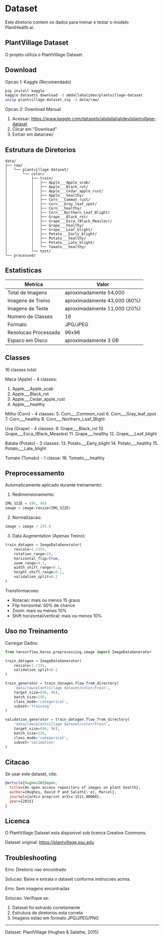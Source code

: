 # Dataset

Este diretorio contem os dados para treinar e testar o modelo PlantHealth.ai.

## PlantVillage Dataset

O projeto utiliza o PlantVillage Dataset.

## Download

Opcao 1: Kaggle (Recomendado)

```bash
pip install kaggle
kaggle datasets download -d abdallahalidev/plantvillage-dataset
unzip plantvillage-dataset.zip -d data/raw/
```

Opcao 2: Download Manual

1. Acessar: https://www.kaggle.com/datasets/abdallahalidev/plantvillage-dataset
2. Clicar em "Download"
3. Extrair em data/raw/

## Estrutura de Diretorios

```
data/
├── raw/
│   └── plantvillage dataset/
│       └── color/
│           ├── train/
│           │   ├── Apple___Apple_scab/
│           │   ├── Apple___Black_rot/
│           │   ├── Apple___Cedar_apple_rust/
│           │   ├── Apple___healthy/
│           │   ├── Corn___Common_rust/
│           │   ├── Corn___Gray_leaf_spot/
│           │   ├── Corn___healthy/
│           │   ├── Corn___Northern_Leaf_Blight/
│           │   ├── Grape___Black_rot/
│           │   ├── Grape___Esca_(Black_Measles)/
│           │   ├── Grape___healthy/
│           │   ├── Grape___Leaf_blight/
│           │   ├── Potato___Early_blight/
│           │   ├── Potato___healthy/
│           │   ├── Potato___Late_blight/
│           │   └── Tomato___healthy/
│           └── test/
└── processed/
```

## Estatisticas

| Metrica | Valor |
|---------|-------|
| Total de Imagens | aproximadamente 54,000 |
| Imagens de Treino | aproximadamente 43,000 (80%) |
| Imagens de Teste | aproximadamente 11,000 (20%) |
| Numero de Classes | 16 |
| Formato | JPG/JPEG |
| Resolucao Processada | 96x96 |
| Espaco em Disco | aproximadamente 3 GB |

## Classes

16 classes total:

Maca (Apple) - 4 classes:
1. Apple___Apple_scab
2. Apple___Black_rot
3. Apple___Cedar_apple_rust
4. Apple___healthy

Milho (Corn) - 4 classes:
5. Corn___Common_rust
6. Corn___Gray_leaf_spot
7. Corn___healthy
8. Corn___Northern_Leaf_Blight

Uva (Grape) - 4 classes:
9. Grape___Black_rot
10. Grape___Esca_(Black_Measles)
11. Grape___healthy
12. Grape___Leaf_blight

Batata (Potato) - 3 classes:
13. Potato___Early_blight
14. Potato___healthy
15. Potato___Late_blight

Tomate (Tomato) - 1 classe:
16. Tomato___healthy

## Preprocessamento

Automaticamente aplicado durante treinamento:

1. Redimensionamento:
```python
IMG_SIZE = (96, 96)
image = image.resize(IMG_SIZE)
```

2. Normalizacao:
```python
image = image / 255.0
```

3. Data Augmentation (Apenas Treino):
```python
train_datagen = ImageDataGenerator(
    rescale=1./255,
    rotation_range=15,
    horizontal_flip=True,
    zoom_range=0.1,
    width_shift_range=0.1,
    height_shift_range=0.1,
    validation_split=0.2
)
```

Transformacoes:
- Rotacao: mais ou menos 15 graus
- Flip horizontal: 50% de chance
- Zoom: mais ou menos 10%
- Shift horizontal/vertical: mais ou menos 10%

## Uso no Treinamento

Carregar Dados:

```python
from tensorflow.keras.preprocessing.image import ImageDataGenerator

train_datagen = ImageDataGenerator(
    rescale=1./255,
    validation_split=0.2
)

train_generator = train_datagen.flow_from_directory(
    'data/raw/plantvillage dataset/color/train',
    target_size=(96, 96),
    batch_size=256,
    class_mode='categorical',
    subset='training'
)

validation_generator = train_datagen.flow_from_directory(
    'data/raw/plantvillage dataset/color/train',
    target_size=(96, 96),
    batch_size=256,
    class_mode='categorical',
    subset='validation'
)
```

## Citacao

Se usar este dataset, cite:

```bibtex
@article{hughes2015open,
  title={An open access repository of images on plant health},
  author={Hughes, David P and Salath{\'e}, Marcel},
  journal={arXiv preprint arXiv:1511.08060},
  year={2015}
}
```

## Licenca

O PlantVillage Dataset esta disponivel sob licenca Creative Commons.

Dataset original: https://plantvillage.psu.edu

## Troubleshooting

Erro: Diretorio nao encontrado

Solucao: Baixe e extraia o dataset conforme instrucoes acima.

Erro: Sem imagens encontradas

Solucao: Verifique se:
1. Dataset foi extraido corretamente
2. Estrutura de diretorios esta correta
3. Imagens estao em formato JPG/JPEG/PNG

---

Dataset: PlantVillage (Hughes & Salathe, 2015)
